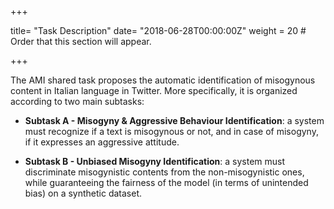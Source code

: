 +++

title= "Task Description"
date= "2018-06-28T00:00:00Z"
weight = 20  # Order that this section will appear.

+++




The AMI shared task proposes the automatic identification of misogynous content in Italian language in Twitter. More specifically, it is organized according to two main subtasks:

- **Subtask A - Misogyny \& Aggressive Behaviour Identification**: 
a system must recognize if a text is misogynous or not, and in case of misogyny, if it expresses an aggressive attitude. 

- **Subtask B - Unbiased Misogyny Identification**: a system must discriminate misogynistic contents from the non-misogynistic ones, while guaranteeing the fairness of the model (in terms of unintended bias) on a synthetic dataset.